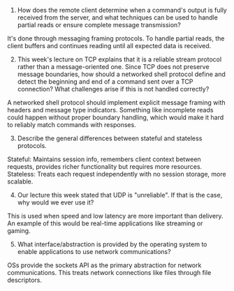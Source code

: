 1. How does the remote client determine when a command's output is fully received from the server, and what techniques can be used to handle partial reads or ensure complete message transmission?

It's done through messaging framing protocols. To handle partial reads, the client buffers and continues reading until all expected data is received.

2. This week's lecture on TCP explains that it is a reliable stream protocol rather than a message-oriented one. Since TCP does not preserve message boundaries, how should a networked shell protocol define and detect the beginning and end of a command sent over a TCP connection? What challenges arise if this is not handled correctly?

A networked shell protocol should implement explicit message framing with headers and message type indicators. Something like incomplete reads could happen without proper boundary handling, which would make it hard to reliably match commands with responses.

3. Describe the general differences between stateful and stateless protocols.

Stateful: Maintains session info, remembers client context between requests, provides richer functionality but requires more resources.
Stateless: Treats each request independently with no session storage, more scalable.

4. Our lecture this week stated that UDP is "unreliable". If that is the case, why would we ever use it?

This is used when speed and low latency are more important than delivery. An example of this would be real-time applications like streaming or gaming.

5. What interface/abstraction is provided by the operating system to enable applications to use network communications?

OSs provide the sockets API as the primary abstraction for network communications. This treats network connections like files through file descriptors.